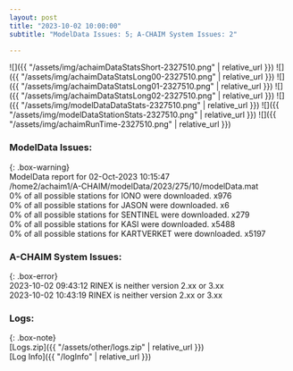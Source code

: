 ```yaml
---
layout: post
title: "2023-10-02 10:00:00"
subtitle: "ModelData Issues: 5; A-CHAIM System Issues: 2"

---
```


![]({{ "/assets/img/achaimDataStatsShort-2327510.png" | relative_url }})
![]({{ "/assets/img/achaimDataStatsLong00-2327510.png" | relative_url }})
![]({{ "/assets/img/achaimDataStatsLong01-2327510.png" | relative_url }})
![]({{ "/assets/img/achaimDataStatsLong02-2327510.png" | relative_url }})
![]({{ "/assets/img/modelDataDataStats-2327510.png" | relative_url }})
![]({{ "/assets/img/modelDataStationStats-2327510.png" | relative_url }})
![]({{ "/assets/img/achaimRunTime-2327510.png" | relative_url }})


### ModelData Issues:  
  
{: .box-warning}  
 ModelData report for 02-Oct-2023 10:15:47   
 /home2/achaim1/A-CHAIM/modelData/2023/275/10/modelData.mat   
 0% of all possible stations for IONO were downloaded. x976   
 0% of all possible stations for JASON were downloaded. x6   
 0% of all possible stations for SENTINEL were downloaded. x279   
 0% of all possible stations for KASI were downloaded. x5488   
 0% of all possible stations for KARTVERKET were downloaded. x5197   
  
### A-CHAIM System Issues:  
  
{: .box-error}  
2023-10-02 09:43:12 RINEX is neither version 2.xx or 3.xx  
2023-10-02 10:43:19 RINEX is neither version 2.xx or 3.xx  

### Logs:  
  
{: .box-note}  
[Logs.zip]({{ "/assets/other/logs.zip" | relative_url }})  
[Log Info]({{ "/logInfo" | relative_url }})  
